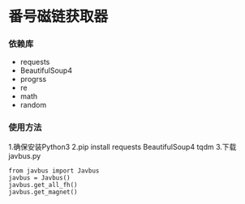 # 番号磁链获取器

### 依赖库
- requests
- BeautifulSoup4
- progrss
- re
- math
- random

### 使用方法
1.确保安装Python3
2.pip install requests BeautifulSoup4 tqdm
3.下载javbus.py
```
from javbus import Javbus
javbus = Javbus()
javbus.get_all_fh()
javbus.get_magnet()
```
